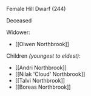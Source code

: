 Female Hill Dwarf (244)

Deceased

Widower:
- [[Olwen Northbrook]]

Children *(youngest to eldest)*:
- [[Andri Northbrook]]
- [[Nilak 'Cloud' Northbrook]]
- [[Talvi Northbrook]]
- [[Boreas Northbrook]]

